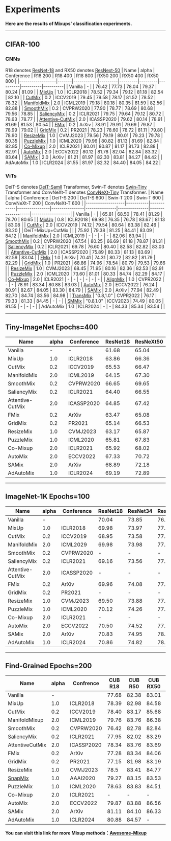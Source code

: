 # Experiments
**Here are the results of Mixups' classification experiments.**
___
## CIFAR-100
### CNNs
R18 denotes [ResNet-18](https://openaccess.thecvf.com/content_cvpr_2016/html/He_Deep_Residual_Learning_CVPR_2016_paper.html) and RX50 denotes [ResNext-50](https://arxiv.org/abs/1611.05431)
| Name             | alpha | Conference | R18 200 | R18 400 | R18 800 | RX50 200 | RX50 400 | RX50 800 |
|------------------|-------|------------|---------|---------|---------|----------|----------|----------|
| Vanilla          | -     |            | 76.42   | 77.73   | 78.04   | 79.37    | 80.24    | 81.09    |
| [MixUp](https://arxiv.org/abs/1710.09412)            | 1.0   | ICLR2018   | 78.52   | 79.34   | 79.12   | 81.18    | 82.54    | 82.10    |
| [CutMix](https://arxiv.org/abs/1905.04899)           | 0.2   | ICCV2019   | 79.45   | 79.58   | 78.17   | 81.52    | 78.52    | 78.32    |
| [ManifoldMix](https://arxiv.org/abs/1806.05236)      | 2.0   | ICML2019   | 79.18   | 80.18   | 80.35   | 81.59    | 82.56    | 82.88    |
| [SmoothMix](https://openaccess.thecvf.com/content_CVPRW_2020/html/w45/Lee_SmoothMix_A_Simple_Yet_Effective_Data_Augmentation_to_Train_Robust_CVPRW_2020_paper.html)        | 0.2   | CVPRW2020  | 77.90   | 78.77   | 78.69   | 80.68    | 79.56    | 78.85    |
| [SaliencyMix](https://arxiv.org/abs/2006.01791)      | 0.2   | ICLR2021   | 79.75   | 79.64   | 79.12   | 80.72    | 78.63    | 78.77    |
| [Attentive-CutMix](https://arxiv.org/abs/2003.13048) | 2.0   | ICASSP2020 | 79.62   | 80.14   | 78.91   | 81.69    | 81.53    | 80.54    |
| [FMix](https://arxiv.org/abs/2002.12047)             | 0.2   | ArXiv      | 78.91   | 79.91   | 79.69   | 79.87    | 78.99    | 79.02    |
| [GridMix](https://www.sciencedirect.com/science/article/abs/pii/S0031320320303976)          | 0.2   | PR2021     | 78.23   | 78.60   | 78.72   | 81.11    | 79.80    | 78.90    |
| [ResizeMix](https://arxiv.org/abs/2012.11101)        | 1.0   | CVMJ2023   | 79.56   | 79.19   | 80.01   | 79.23    | 79.78    | 80.35    |
| [PuzzleMix](https://arxiv.org/abs/2009.06962)        | 1.0   | ICML2020   | 79.96   | 80.82   | 81.13   | 81.69    | 82.84    | 82.85    |
| [Co-Mixup](https://arxiv.org/abs/2102.03065)         | 2.0   | ICLR2021   | 80.01   | 80.87   | 81.17   | 81.73    | 82.88    | 82.91    |
| [AutoMix](https://arxiv.org/abs/2103.13027)          | 2.0   | ECCV2022   | 80.12   | 81.78   | 82.04   | 82.84    | 83.32    | 83.64    |
| [SAMix](https://arxiv.org/abs/2111.15454)            | 2.0   | ArXiv      | 81.21   | 81.97   | 82.30   | 83.81    | 84.27    | 84.42    |
| AdAutoMix        | 1.0   | ICLR2024   | 81.55   | 81.97   | 82.32   | 84.40    | 84.05    | 84.22    |

### ViTs
DeiT-S denotes [DeiT-Samll](https://arxiv.org/abs/2012.12877) Transformer, Swin-T denotes [Swin-Tiny](https://arxiv.org/abs/2103.14030) Transformer and ConvNeXt-T denotes [ConvNeXt-Tiny](https://arxiv.org/abs/2201.03545) Transformer.
| Name              | alpha     | Conference | DeiT-S 200 | DeiT-S 600 | Swin-T 200 | Swin-T 600 | ConvNeXt-T 200 | ConvNeXt-T 600 |
|-------------------|-----------|------------|----------------|----------------|---------------|---------------|-------------------|-------------------|
| Vanilla         | -         |            | 65.81          | 68.50          | 78.41         | 81.29         | 78.70             | 80.65             |
| [MixUp](https://arxiv.org/abs/1710.09412)             | 0.8       | ICLR2018   | 69.98          | 76.35          | 76.78         | 83.67         | 81.13             | 83.08             |
| [CutMix](https://arxiv.org/abs/1905.04899)            | 2.0       | ICCV2019   | 74.12          | 79.54          | 80.64         | 83.38         | 82.46             | 83.20             |
| DeiT=MixUp+CutMix |           |            | 75.92          | 79.38          | 81.25         | 84.41         | 83.09             | 84.12             |
| [ManifoldMix](https://arxiv.org/abs/1806.05236)       | 2.0       | ICML2019   | -              | -              | -             | -             | 82.06             | 83.94             |
| [SmoothMix](https://openaccess.thecvf.com/content_CVPRW_2020/html/w45/Lee_SmoothMix_A_Simple_Yet_Effective_Data_Augmentation_to_Train_Robust_CVPRW_2020_paper.html)           | 0.2       | CVPRW2020  | 67.54          | 80.25          | 66.69         | 81.18         | 78.87             | 81.31             |
| [SaliencyMix](https://arxiv.org/abs/2006.01791)        | 0.2       | ICLR2021   | 69.78          | 76.60          | 80.40         | 82.58         | 82.82             | 83.03             |
| [Attentive-CutMix](https://arxiv.org/abs/2003.13048)  | 2.0       | ICASSP2020 | 75.89          | 80.33          | 81.13         | 83.69         | 82.59             | 83.04             |
| [FMix](https://arxiv.org/abs/2002.12047)              | 1.0       | ArXiv      | 70.41          | 74.31          | 80.72         | 82.82         | 81.79             | 82.29             |
| [GridMix](https://www.sciencedirect.com/science/article/abs/pii/S0031320320303976)           | 1.0       | PR2021     | 68.86          | 74.96          | 78.54         | 80.79         | 79.53             | 79.66             |
| [ResizeMix](https://arxiv.org/abs/2012.11101)         | 1.0       | CVMJ2023   | 68.45          | 71.95          | 80.16         | 82.36         | 82.53             | 82.91             |
| [PuzzleMix](https://arxiv.org/abs/2009.06962)         | 2.0       | ICML2020   | 73.60          | 81.01          | 80.33         | 84.74         | 82.29             | 84.17             |
| [Co-Mixup](https://arxiv.org/abs/2102.03065)          | 2.0       | ICLR2021   | -              | -              | -             | -             | -                 | -                 |
| [AlignMix](https://arxiv.org/abs/2103.15375)          | 1.0       | CVPR2022   | -              | -              | 78.91         | 83.34         | 80.88             | 83.03             |
| [AutoMix](https://arxiv.org/abs/2103.13027)           | 2.0       | ECCV2022   | 76.24          | 80.91          | 82.67         | 84.05         | 83.30             | 84.79             |
| [SAMix](https://arxiv.org/abs/2111.15454)             | 2.0       | ArXiv      | 77.94          | 82.49          | 82.70         | 84.74         | 83.56             | 84.98             |
| [TransMix](https://arxiv.org/abs/2111.09833)          | "0.8,1.0" | CVPR2022   | 76.17          | 79.33          | 81.33         | 84.45         | -                 | -                 |
| [SMMix](https://arxiv.org/abs/2212.12977)             | "0.8,1.0" | ICCV2023   | 74.49          | 80.05          | 81.55         | -             | -                 | -                 |
| AdAutoMix         | 1.0       | ICLR2024   | -              | -              | 84.33         | 85.34         | 83.54             |                   |
___
## Tiny-ImageNet Epochs=400
| Name             | alpha | Conference | ResNet18 | ResNeXt50 |
|------------------|-------|------------|----------|-----------|
| Vanilla          | -     | -          | 61.68    | 65.04     |
| MixUp            | 1.0   | ICLR2018   | 63.86    | 66.36     |
| CutMix           | 0.2   | ICCV2019   | 65.53    | 66.47     |
| ManifoldMix      | 2.0   | ICML2019   | 64.15    | 67.30     |
| SmoothMix        | 0.2   | CVPRW2020  | 66.65    | 69.65     |
| SaliencyMix      | 0.2   | ICLR2021   | 64.40    | 66.55     |
| Attentive-CutMix | 2.0   | ICASSP2020 | 64.85    | 67.42     |
| FMix             | 0.2   | ArXiv      | 63.47    | 65.08     |
| GridMix          | 0.2   | PR2021     | 65.14    | 66.53     |
| ResizeMix        | 1.0   | CVMJ2023   | 63.17    | 65.87     |
| PuzzleMix        | 1.0   | ICML2020   | 65.81    | 67.83     |
| Co-Mixup         | 2.0   | ICLR2021   | 65.92    | 68.02     |
| AutoMix          | 2.0   | ECCV2022   | 67.33    | 70.72     |
| SAMix            | 2.0   | ArXiv      | 68.89    | 72.18     |
| AdAutoMix        | 1.0   | ICLR2024   | 69.19    | 72.89     |
___
## ImageNet-1K Epochs=100
| Name             | alpha | Conference | ResNet18 | ResNet34 | ResNet50 | ResNet101 | ResNeXt101 |
|------------------|-------|------------|----------|----------|----------|-----------|------------|
| Vanilla          | -     |            | 70.04    | 73.85    | 76.83    | 78.18     | 78.71      |
| MixUp            | 1.0   | ICLR2018   | 69.98    | 73.97    | 77.12    | 78.97     | 79.98      |
| CutMix           | 0.2   | ICCV2019   | 68.95    | 73.58    | 77.17    | 78.96     | 80.42      |
| ManifoldMix      | 2.0   | ICML2029   | 69.98    | 73.98    | 77.01    | 79.02     | 79.93      |
| SmoothMix        | 0.2   | CVPRW2020  | -        | -        | -        | -         | -          |
| SaliencyMix      | 0.2   | ICLR2021   | 69.16    | 73.56    | 77.14    | 79.32     | 80.27      |
| Attentive-CutMix | 2.0   | ICASSP2020 | -        | -        | -        | -         | -          |
| FMix             | 0.2   | ArXiv      | 69.96    | 74.08    | 77.19    | 79.09     | 80.06      |
| GridMix          | 0.2   | PR2021     | -        | -        | -        | -         | -          |
| ResizeMix        | 1.0   | CVMJ2023   | 69.50    | 73.88    | 77.42    | 79.27     | 80.55      |
| PuzzleMix        | 1.0   | ICML2020   | 70.12    | 74.26    | 77.54    | 79.43     | 80.53      |
| Co-Mixup         | 2.0   | ICLR2021   | -        | -        | -        | -         | -          |
| AutoMix          | 2.0   | ECCV2022   | 70.50    | 74.52    | 77.91    | 79.87     | 80.89      |
| SAMix            | 2.0   | ArXiv      | 70.83    | 74.95    | 78.06    | 80.05     | 80.98      |
| AdAutoMix        | 1.0   | ICLR2024   | 70.86    | 74.82    | 78.04    | 79.90     | 81.10      |
___
## Find-Grained Epochs=200
| Name             | alpha | Confrence  | CUB R18 | CUB R50 | CUB RX50 | FGVC R18 | FGVC RX50 | Cars R18 | Cars RX50 |
|------------------|-------|------------|---------|---------|----------|--------------------|---------------------|--------------------|---------------------|
| Vanilla          | -     |            | 77.68   | 82.38   | 83.01    | 80.23              | 85.1                | 86.32              | 90.15               |
| MixUp            | 1.0   | ICLR2018   | 78.39   | 82.98   | 84.58    | 79.52              | 85.18               | 86.27              | 90.81               |
| CutMix           | 0.2   | ICCV2019   | 78.40   | 83.17   | 85.68    | 78.84              | 84.55               | 87.48              | 91.22               |
| ManifoldMixup    | 2.0   | ICML2019   | 79.76   | 83.76   | 86.38    | 80.68              | 86.6                | 85.88              | 90.20               |
| SmoothMix        | 0.2   | CVPRW2020  | 76.42   | 82.78   | 82.84    | 75.01              | 83.26               | 84.28              | 89.23               |
| SaliencyMix      | 0.2   | ICLR2021   | 77.95   | 82.02   | 83.29    | 80.02              | 84.31               | 86.48              | 90.60               |
| AttentiveCutMix  | 2.0   | ICASSP2020 | 78.34   | 83.76   | 83.69    | 74.95              | 83.17               | 86.91              | 90.62               |
| FMix             | 0.2   | ArXiv      | 77.28   | 83.34   | 84.06    | 79.36              | 86.23               | 87.55              | 90.90               |
| GridMix          | 0.2   | PR2021     | 77.15   | 81.98   | 83.19    | 80.08              | 84.82               | 86.77              | 91.50               |
| ResizeMix        | 1.0   | CVMJ2023   | 78.5    | 83.41   | 84.77    | 78.1               | 84.08               | 88.17              | 91.36               |
| [SnapMix](https://arxiv.org/abs/2012.04846)          | 1.0   | AAAI2020   | 79.27   | 83.15   | 83.53    | 77.86              | 83.41               | 88.45              | 91.37               |
| PuzzleMix        | 1.0   | ICML2020   | 78.63   | 83.83   | 84.51    | 80.76              | 86.23               | 87.78              | 91.29               |
| Co-Mixup         | 2.0   | ICLR2021   | -       | -       | -        | -                  | -                   | -                  | -                   |
| AutoMix          | 2.0   | ECCV2022   | 79.87   | 83.88   | 86.56    | 81.37              | 86.72               | 88.89              | 91.38               |
| SAMix            | 2.0   | ArXiv      | 81.11   | 84.10   | 86.33    | 82.15              | 86.80               | 89.14              | 90.46               |
| AdAutoMix        | 1.0   | ICLR2024   | 80.88   | 84.57   | -        | 81.73              | 87.16               | 89.19              | 91.59               |

**You can visit this link for more Mixup methods：[Awesome-Mixup](https://github.com/Westlake-AI/Awesome-Mixup)**
